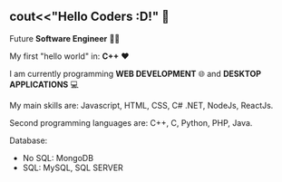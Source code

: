 cout<<"Hello Coders :D!" 👋
----------
Future **Software Engineer** 👨‍🎓

My first "hello world" in: **C++** ♥ 

I am currently programming **WEB DEVELOPMENT** 🌐 and **DESKTOP APPLICATIONS** 💻

My main skills are:  Javascript, HTML, CSS, C# .NET, NodeJs, ReactJs.


Second programming languages are:  C++, C, Python, PHP, Java. 

Database:
  - No SQL: MongoDB
  - SQL: MySQL, SQL SERVER
